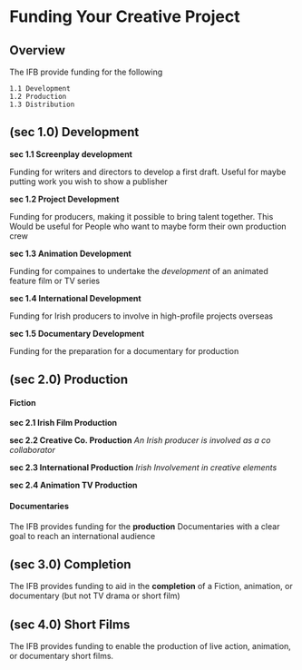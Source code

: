 # **Funding Your Creative Project**


## **Overview**

The IFB provide funding for the following

	1.1 Development
	1.2 Production
	1.3 Distribution



## **(sec 1.0) Development**


**sec 1.1 Screenplay development**

Funding for writers and directors to develop a first 	draft.
Useful for maybe putting work you wish to show a publisher

**sec 1.2 Project Development**

Funding for producers, making it possible to bring talent together. This Would be useful for People who want to maybe form 	their own production crew

**sec 1.3 Animation Development**

Funding for compaines to undertake the *development* of an animated feature film or TV series

**sec 1.4 International Development**

Funding for Irish producers to involve in high-profile projects overseas

**sec 1.5 Documentary Development**

Funding for the preparation for a documentary for production 



## **(sec 2.0) Production**

#### Fiction


**sec 2.1 Irish Film Production**

**sec 2.2 Creative Co. Production**
*An Irish producer is involved as a co collaborator* 

**sec 2.3 International Production** 
*Irish Involvement in creative elements*

**sec 2.4 Animation TV Production**



#### Documentaries

The IFB provides funding for the **production** Documentaries with a clear goal to reach an international audience




## **(sec 3.0) Completion**

The IFB provides funding to aid in the **completion** of a Fiction, animation, or documentary (but not TV drama or short film)




## **(sec 4.0) Short Films**

The IFB provides funding to enable the production of live action, animation, or documentary short films.









